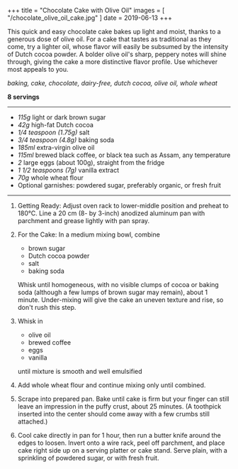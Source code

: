 +++
title = "Chocolate Cake with Olive Oil"
images = [ "/chocolate_olive_oil_cake.jpg" ]
date = 2019-06-13
+++

This quick and easy chocolate cake bakes up light and moist, thanks to a generous dose of olive oil. For a cake that tastes as traditional as they come, try a lighter oil, whose flavor will easily be subsumed by the intensity of Dutch cocoa powder. A bolder olive oil's sharp, peppery notes will shine through, giving the cake a more distinctive flavor profile. Use whichever most appeals to you.

*baking, cake, chocolate, dairy-free, dutch cocoa, olive oil, whole wheat*

**8 servings**

---

- *115g* light or dark brown sugar
- *42g* high-fat Dutch cocoa
- *1/4 teaspoon (1.75g)* salt
- *3/4 teaspoon (4.8g)* baking soda
- *185ml* extra-virgin olive oil
- *115ml* brewed black coffee, or black tea such as Assam, any temperature
- *2* large eggs (about 100g), straight from the fridge
- *1 1/2 teaspoons (7g)* vanilla extract 
- *70g* whole wheat flour 
- Optional garnishes: powdered sugar, preferably organic, or fresh fruit

---

1. Getting Ready: Adjust oven rack to lower-middle position and preheat to 180°C. Line a 20 cm (8- by 3-inch) anodized aluminum pan with parchment and grease lightly with pan spray.
2. For the Cake: In a medium mixing bowl, combine 
   * brown sugar
   * Dutch cocoa powder
   * salt
   * baking soda

   Whisk until homogeneous, with no visible clumps of cocoa or baking soda (although a few lumps of brown sugar may remain), about 1 minute. Under-mixing will give the cake an uneven texture and rise, so don't rush this step.
3. Whisk in 
   * olive oil
   * brewed coffee
   * eggs
   * vanilla

   until mixture is smooth and well emulsified
4. Add whole wheat flour and continue mixing only until combined. 
4. Scrape into prepared pan. Bake until cake is firm but your finger can still leave an impression in the puffy crust, about 25 minutes. (A toothpick inserted into the center should come away with a few crumbs still attached.)
4. Cool cake directly in pan for 1 hour, then run a butter knife around the edges to loosen. Invert onto a wire rack, peel off parchment, and place cake right side up on a serving platter or cake stand.
   Serve plain, with a sprinkling of powdered sugar, or with fresh fruit.
